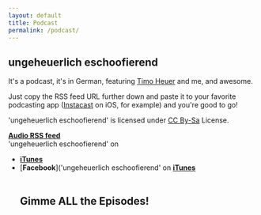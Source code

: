 ```yaml
---
layout: default
title: Podcast
permalink: /podcast/
---
```

**<h2>ungeheuerlich eschoofierend</h2>**
It's a podcast, it's in German, featuring [Timo Heuer](https://twitter.com/theuer) and me, and awesome.

Just copy the RSS feed URL further down and paste it to your favorite podcasting app ([Instacast](http://itunes.apple.com/de/app/instacast/id420368235?mt=8) on iOS, for example) and you're good to go!

'ungeheuerlich eschoofierend' is licensed under <a rel="license" href="http://creativecommons.org/licenses/by-sa/3.0/">CC By-Sa</a> License.

[**Audio RSS feed**](http://feeds.feedburner.com/ungeheuerlich_eschoofierend)  
'ungeheuerlich eschoofierend' on

* [**iTunes**](http://itunes.apple.com/de/podcast/ungeheuerlich-eschoofierend/id507224771?l=en)  
* [**Facebook**]('ungeheuerlich eschoofierend' on [**iTunes**](https://www.facebook.com/ungeheuerlicheschoofierend)<br><br>
**<h2>Gimme ALL the Episodes!</h2>**
<script src="http://www.buzzsprout.com/5450.js" type="text/javascript" charset="utf-8"></script>
